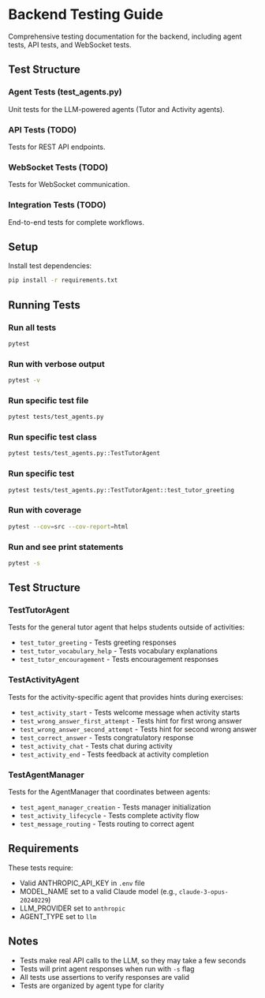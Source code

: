 # Backend Testing Guide

Comprehensive testing documentation for the backend, including agent tests, API tests, and WebSocket tests.

## Test Structure

### Agent Tests (test_agents.py)
Unit tests for the LLM-powered agents (Tutor and Activity agents).

### API Tests (TODO)
Tests for REST API endpoints.

### WebSocket Tests (TODO)
Tests for WebSocket communication.

### Integration Tests (TODO)
End-to-end tests for complete workflows.

## Setup

Install test dependencies:
```bash
pip install -r requirements.txt
```

## Running Tests

### Run all tests
```bash
pytest
```

### Run with verbose output
```bash
pytest -v
```

### Run specific test file
```bash
pytest tests/test_agents.py
```

### Run specific test class
```bash
pytest tests/test_agents.py::TestTutorAgent
```

### Run specific test
```bash
pytest tests/test_agents.py::TestTutorAgent::test_tutor_greeting
```

### Run with coverage
```bash
pytest --cov=src --cov-report=html
```

### Run and see print statements
```bash
pytest -s
```

## Test Structure

### TestTutorAgent
Tests for the general tutor agent that helps students outside of activities:
- `test_tutor_greeting` - Tests greeting responses
- `test_tutor_vocabulary_help` - Tests vocabulary explanations
- `test_tutor_encouragement` - Tests encouragement responses

### TestActivityAgent
Tests for the activity-specific agent that provides hints during exercises:
- `test_activity_start` - Tests welcome message when activity starts
- `test_wrong_answer_first_attempt` - Tests hint for first wrong answer
- `test_wrong_answer_second_attempt` - Tests hint for second wrong answer
- `test_correct_answer` - Tests congratulatory response
- `test_activity_chat` - Tests chat during activity
- `test_activity_end` - Tests feedback at activity completion

### TestAgentManager
Tests for the AgentManager that coordinates between agents:
- `test_agent_manager_creation` - Tests manager initialization
- `test_activity_lifecycle` - Tests complete activity flow
- `test_message_routing` - Tests routing to correct agent

## Requirements

These tests require:
- Valid ANTHROPIC_API_KEY in `.env` file
- MODEL_NAME set to a valid Claude model (e.g., `claude-3-opus-20240229`)
- LLM_PROVIDER set to `anthropic`
- AGENT_TYPE set to `llm`

## Notes

- Tests make real API calls to the LLM, so they may take a few seconds
- Tests will print agent responses when run with `-s` flag
- All tests use assertions to verify responses are valid
- Tests are organized by agent type for clarity
